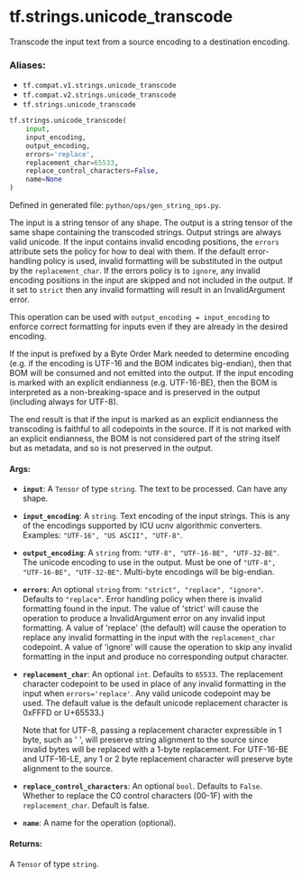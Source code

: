 <div itemscope itemtype="http://developers.google.com/ReferenceObject">
<meta itemprop="name" content="tf.strings.unicode_transcode" />
<meta itemprop="path" content="Stable" />
</div>

# tf.strings.unicode_transcode

Transcode the input text from a source encoding to a destination encoding.

### Aliases:

* `tf.compat.v1.strings.unicode_transcode`
* `tf.compat.v2.strings.unicode_transcode`
* `tf.strings.unicode_transcode`

``` python
tf.strings.unicode_transcode(
    input,
    input_encoding,
    output_encoding,
    errors='replace',
    replacement_char=65533,
    replace_control_characters=False,
    name=None
)
```



Defined in generated file: `python/ops/gen_string_ops.py`.

<!-- Placeholder for "Used in" -->

The input is a string tensor of any shape. The output is a string tensor of
the same shape containing the transcoded strings. Output strings are always
valid unicode. If the input contains invalid encoding positions, the
`errors` attribute sets the policy for how to deal with them. If the default
error-handling policy is used, invalid formatting will be substituted in the
output by the `replacement_char`. If the errors policy is to `ignore`, any
invalid encoding positions in the input are skipped and not included in the
output. If it set to `strict` then any invalid formatting will result in an
InvalidArgument error.

This operation can be used with `output_encoding = input_encoding` to enforce
correct formatting for inputs even if they are already in the desired encoding.

If the input is prefixed by a Byte Order Mark needed to determine encoding
(e.g. if the encoding is UTF-16 and the BOM indicates big-endian), then that
BOM will be consumed and not emitted into the output. If the input encoding
is marked with an explicit endianness (e.g. UTF-16-BE), then the BOM is
interpreted as a non-breaking-space and is preserved in the output (including
always for UTF-8).

The end result is that if the input is marked as an explicit endianness the
transcoding is faithful to all codepoints in the source. If it is not marked
with an explicit endianness, the BOM is not considered part of the string itself
but as metadata, and so is not preserved in the output.

#### Args:


* <b>`input`</b>: A `Tensor` of type `string`.
  The text to be processed. Can have any shape.
* <b>`input_encoding`</b>: A `string`.
  Text encoding of the input strings. This is any of the encodings supported
  by ICU ucnv algorithmic converters. Examples: `"UTF-16", "US ASCII", "UTF-8"`.
* <b>`output_encoding`</b>: A `string` from: `"UTF-8", "UTF-16-BE", "UTF-32-BE"`.
  The unicode encoding to use in the output. Must be one of
  `"UTF-8", "UTF-16-BE", "UTF-32-BE"`. Multi-byte encodings will be big-endian.
* <b>`errors`</b>: An optional `string` from: `"strict", "replace", "ignore"`. Defaults to `"replace"`.
  Error handling policy when there is invalid formatting found in the input.
  The value of 'strict' will cause the operation to produce a InvalidArgument
  error on any invalid input formatting. A value of 'replace' (the default) will
  cause the operation to replace any invalid formatting in the input with the
  `replacement_char` codepoint. A value of 'ignore' will cause the operation to
  skip any invalid formatting in the input and produce no corresponding output
  character.
* <b>`replacement_char`</b>: An optional `int`. Defaults to `65533`.
  The replacement character codepoint to be used in place of any invalid
  formatting in the input when `errors='replace'`. Any valid unicode codepoint may
  be used. The default value is the default unicode replacement character is
  0xFFFD or U+65533.)

  Note that for UTF-8, passing a replacement character expressible in 1 byte, such
  as ' ', will preserve string alignment to the source since invalid bytes will be
  replaced with a 1-byte replacement. For UTF-16-BE and UTF-16-LE, any 1 or 2 byte
  replacement character will preserve byte alignment to the source.
* <b>`replace_control_characters`</b>: An optional `bool`. Defaults to `False`.
  Whether to replace the C0 control characters (00-1F) with the
  `replacement_char`. Default is false.
* <b>`name`</b>: A name for the operation (optional).


#### Returns:

A `Tensor` of type `string`.
